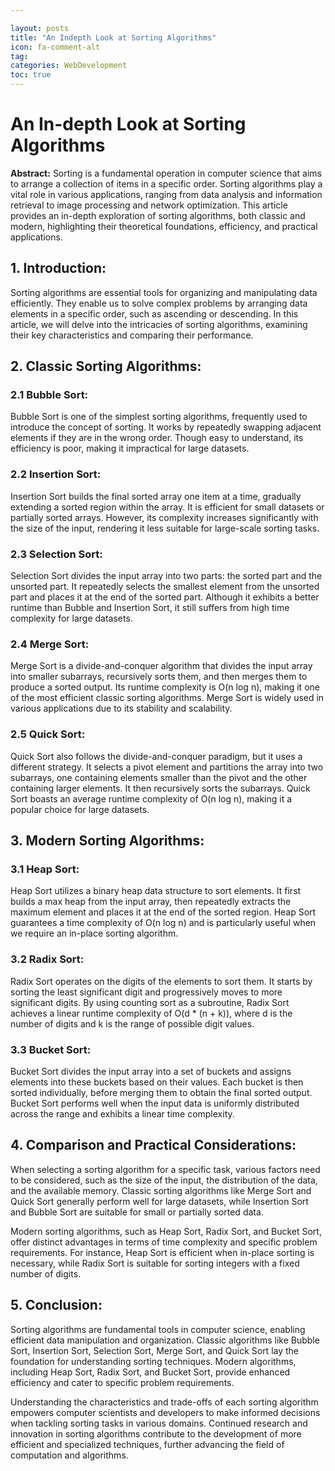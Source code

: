 ```yaml
---

layout: posts
title: "An Indepth Look at Sorting Algorithms"
icon: fa-comment-alt
tag:      
categories: WebDevelopment
toc: true
---
```




# An In-depth Look at Sorting Algorithms

**Abstract:**
Sorting is a fundamental operation in computer science that aims to arrange a collection of items in a specific order. Sorting algorithms play a vital role in various applications, ranging from data analysis and information retrieval to image processing and network optimization. This article provides an in-depth exploration of sorting algorithms, both classic and modern, highlighting their theoretical foundations, efficiency, and practical applications.

## 1. Introduction:
Sorting algorithms are essential tools for organizing and manipulating data efficiently. They enable us to solve complex problems by arranging data elements in a specific order, such as ascending or descending. In this article, we will delve into the intricacies of sorting algorithms, examining their key characteristics and comparing their performance.

## 2. Classic Sorting Algorithms:
### 2.1 Bubble Sort:
Bubble Sort is one of the simplest sorting algorithms, frequently used to introduce the concept of sorting. It works by repeatedly swapping adjacent elements if they are in the wrong order. Though easy to understand, its efficiency is poor, making it impractical for large datasets.

### 2.2 Insertion Sort:
Insertion Sort builds the final sorted array one item at a time, gradually extending a sorted region within the array. It is efficient for small datasets or partially sorted arrays. However, its complexity increases significantly with the size of the input, rendering it less suitable for large-scale sorting tasks.

### 2.3 Selection Sort:
Selection Sort divides the input array into two parts: the sorted part and the unsorted part. It repeatedly selects the smallest element from the unsorted part and places it at the end of the sorted part. Although it exhibits a better runtime than Bubble and Insertion Sort, it still suffers from high time complexity for large datasets.

### 2.4 Merge Sort:
Merge Sort is a divide-and-conquer algorithm that divides the input array into smaller subarrays, recursively sorts them, and then merges them to produce a sorted output. Its runtime complexity is O(n log n), making it one of the most efficient classic sorting algorithms. Merge Sort is widely used in various applications due to its stability and scalability.

### 2.5 Quick Sort:
Quick Sort also follows the divide-and-conquer paradigm, but it uses a different strategy. It selects a pivot element and partitions the array into two subarrays, one containing elements smaller than the pivot and the other containing larger elements. It then recursively sorts the subarrays. Quick Sort boasts an average runtime complexity of O(n log n), making it a popular choice for large datasets.

## 3. Modern Sorting Algorithms:
### 3.1 Heap Sort:
Heap Sort utilizes a binary heap data structure to sort elements. It first builds a max heap from the input array, then repeatedly extracts the maximum element and places it at the end of the sorted region. Heap Sort guarantees a time complexity of O(n log n) and is particularly useful when we require an in-place sorting algorithm.

### 3.2 Radix Sort:
Radix Sort operates on the digits of the elements to sort them. It starts by sorting the least significant digit and progressively moves to more significant digits. By using counting sort as a subroutine, Radix Sort achieves a linear runtime complexity of O(d * (n + k)), where d is the number of digits and k is the range of possible digit values.

### 3.3 Bucket Sort:
Bucket Sort divides the input array into a set of buckets and assigns elements into these buckets based on their values. Each bucket is then sorted individually, before merging them to obtain the final sorted output. Bucket Sort performs well when the input data is uniformly distributed across the range and exhibits a linear time complexity.

## 4. Comparison and Practical Considerations:
When selecting a sorting algorithm for a specific task, various factors need to be considered, such as the size of the input, the distribution of the data, and the available memory. Classic sorting algorithms like Merge Sort and Quick Sort generally perform well for large datasets, while Insertion Sort and Bubble Sort are suitable for small or partially sorted data.

Modern sorting algorithms, such as Heap Sort, Radix Sort, and Bucket Sort, offer distinct advantages in terms of time complexity and specific problem requirements. For instance, Heap Sort is efficient when in-place sorting is necessary, while Radix Sort is suitable for sorting integers with a fixed number of digits.

## 5. Conclusion:
Sorting algorithms are fundamental tools in computer science, enabling efficient data manipulation and organization. Classic algorithms like Bubble Sort, Insertion Sort, Selection Sort, Merge Sort, and Quick Sort lay the foundation for understanding sorting techniques. Modern algorithms, including Heap Sort, Radix Sort, and Bucket Sort, provide enhanced efficiency and cater to specific problem requirements.

Understanding the characteristics and trade-offs of each sorting algorithm empowers computer scientists and developers to make informed decisions when tackling sorting tasks in various domains. Continued research and innovation in sorting algorithms contribute to the development of more efficient and specialized techniques, further advancing the field of computation and algorithms.